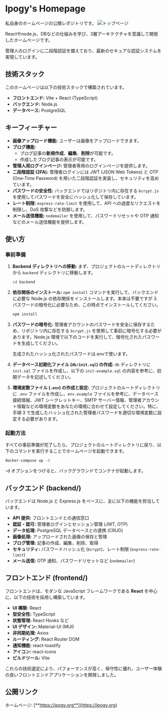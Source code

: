 # Ipogy's Homepage

私自身のホームページの公開レポジトリです。
![トップページ](https://api.ipogy.org/api/images/1743619041820-0c42710e.png "トップページ")


Reactやnode.js、DBなどの仕組みを学び、3層アーキテクチャを意識して開発したホームページです。

管理人のログインに二段階認証を備えており、最新のセキュアな認証システムを実現しています。

## 技術スタック

このホームページは以下の技術スタックで構築されています。

* **フロントエンド:** Vite + React (TypeScript)
* **バックエンド:** Node.js
* **データベース:** PostgreSQL

## キーフィーチャー

* **画像アップロード機能:** ユーザーは画像をアップロードできます。
* **ブログ機能:**
    * ブログ記事の**新規作成**、**編集**、**削除**が可能です。
    * 作成したブログ記事の表示が可能です。
* **管理人用ログインページ:** 管理者専用のログインページを提供します。
* **二段階認証 (2FA):** 管理者ログインには JWT (JSON Web Tokens) と OTP (One-Time Password) を用いた二段階認証を実装し、セキュリティを高めています。
* **パスワードの安全性:** バックエンドではリポジトリ内に存在する `bcrypt.js` を使用してパスワードを安全にハッシュ化して保存しています。
* **レート制限:** `express-rate-limit` を使用して、API への過度なリクエストを制限し、DoS 攻撃などを防御します。
* **メール送信機能:** `nodemailer` を使用して、パスワードリセットや OTP 通知などのメール送信機能を提供します。

## 使い方

### 事前準備

1.  **Backend ディレクトリへの移動:**
    まず、プロジェクトのルートディレクトリから `backend` ディレクトリに移動します。

    ```bash
    cd backend
    ```

2.  **依存関係のインストール:**
    `npm install` コマンドを実行して、バックエンドに必要な Node.js の依存関係をインストールします。本来は不要ですが 3. パスワードの暗号化に必要なため、この時点でインストールしてください。

    ```bash
    npm install
    ```

3.  **パスワードの暗号化:**
    管理者アカウントのパスワードを安全に保存するため、リポジトリ内に存在する `bcrypt.js` を使用して事前に暗号化する必要があります。Node.js 環境で以下のコードを実行して、暗号化されたパスワードを生成してください。

    生成されたハッシュ化されたパスワードは.envで使います。

4.  **データベース初期化ファイル (`db/init.sql`) の作成:**
    `db` ディレクトリに `init.sql` ファイルを作成し、以下の `init-example.sql` の内容を参考に、初期データを記述してください。

5.  **環境変数ファイル (`.env`) の作成と設定:**
    プロジェクトのルートディレクトリに `.env` ファイルを作成し、`env.example` ファイルを参考に、データベース接続情報、JWT シークレットキー、SMTP サーバー情報、管理者アカウント情報などの環境変数をあなたの環境に合わせて設定してください。特に、手順 3 で生成したハッシュ化された管理者パスワードを適切な環境変数に設定する必要があります。

### 起動方法

すべての事前準備が完了したら、プロジェクトのルートディレクトリに戻り、以下のコマンドを実行することでホームページを起動できます。

```bash
docker-compose up -d
```
-d オプションをつけると、バックグラウンドでコンテナが起動します。

## バックエンド (backend/)

バックエンドは Node.js と Express.js をベースに、主に以下の機能を担当しています。

* **API 提供:** フロントエンドとの通信窓口
* **認証・認可:** 管理者ログインとセッション管理 (JWT, OTP)
* **データ処理:** PostgreSQL データベースとの連携 (CRUD)
* **画像処理:** アップロードされた画像の保存と管理
* **ブログ管理:** 記事の作成、編集、削除、取得
* **セキュリティ:** パスワードハッシュ化 (`bcrypt`)、レート制限 (`express-rate-limit`)
* **メール送信:** OTP 通知、パスワードリセットなど (`nodemailer`)

## フロントエンド (frontend/)

フロントエンドは、モダンな JavaScript フレームワークである **React** を中心に、以下の技術を採用し構築しています。

* **UI 構築:** React
* **型安全性:** TypeScript
* **状態管理:** React Hooks など
* **UI デザイン:** Material-UI (MUI)
* **非同期処理:** Axios
* **ルーティング:** React Router DOM
* **通知機能:** react-toastify
* **アイコン:** react-icons
* **ビルドツール:** Vite

これらの技術選定により、パフォーマンスが高く、保守性に優れ、ユーザー体験の良いフロントエンドアプリケーションを開発しました。


## 公開リンク

ホームページ: [**https://ipogy.org**](https://ipogy.org)